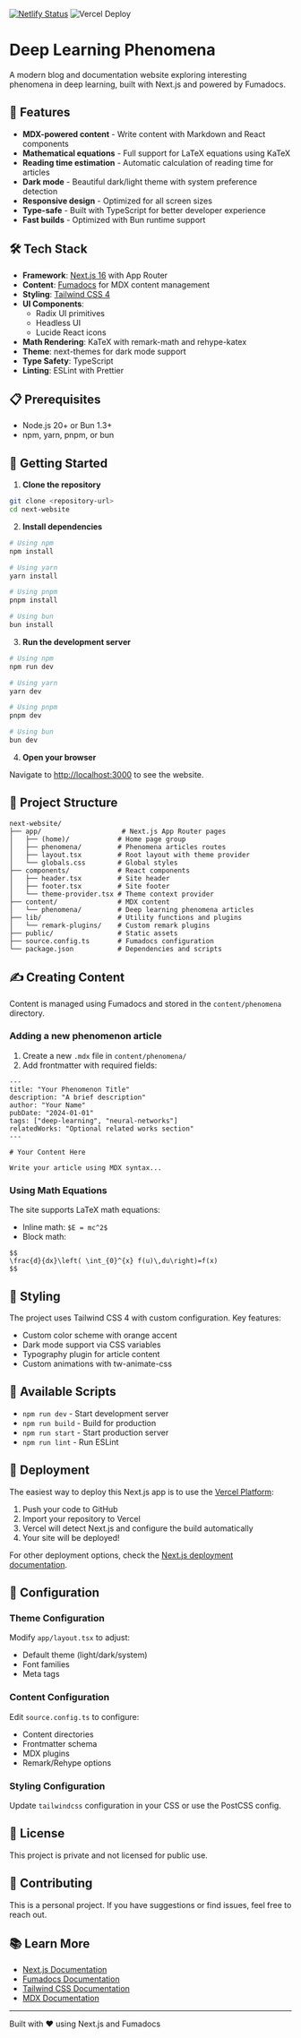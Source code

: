 [![Netlify Status](https://api.netlify.com/api/v1/badges/1b35e67c-95f3-4161-8b18-c102f3ebd483/deploy-status)](https://app.netlify.com/projects/dlphenomena/deploys)
![Vercel Deploy](https://deploy-badge.vercel.app/vercel/dlphenomena)

# Deep Learning Phenomena

A modern blog and documentation website exploring interesting phenomena in deep learning, built with Next.js and powered by Fumadocs.

## 🚀 Features

- **MDX-powered content** - Write content with Markdown and React components
- **Mathematical equations** - Full support for LaTeX equations using KaTeX
- **Reading time estimation** - Automatic calculation of reading time for articles
- **Dark mode** - Beautiful dark/light theme with system preference detection
- **Responsive design** - Optimized for all screen sizes
- **Type-safe** - Built with TypeScript for better developer experience
- **Fast builds** - Optimized with Bun runtime support

## 🛠️ Tech Stack

- **Framework**: [Next.js 16](https://nextjs.org/) with App Router
- **Content**: [Fumadocs](https://fumadocs.vercel.app/) for MDX content management
- **Styling**: [Tailwind CSS 4](https://tailwindcss.com/)
- **UI Components**:
  - Radix UI primitives
  - Headless UI
  - Lucide React icons
- **Math Rendering**: KaTeX with remark-math and rehype-katex
- **Theme**: next-themes for dark mode support
- **Type Safety**: TypeScript
- **Linting**: ESLint with Prettier

## 📋 Prerequisites

- Node.js 20+ or Bun 1.3+
- npm, yarn, pnpm, or bun

## 🏃 Getting Started

1. **Clone the repository**

```bash
git clone <repository-url>
cd next-website
```

2. **Install dependencies**

```bash
# Using npm
npm install

# Using yarn
yarn install

# Using pnpm
pnpm install

# Using bun
bun install
```

3. **Run the development server**

```bash
# Using npm
npm run dev

# Using yarn
yarn dev

# Using pnpm
pnpm dev

# Using bun
bun dev
```

4. **Open your browser**

Navigate to [http://localhost:3000](http://localhost:3000) to see the website.

## 📁 Project Structure

```
next-website/
├── app/                    # Next.js App Router pages
│   ├── (home)/            # Home page group
│   ├── phenomena/         # Phenomena articles routes
│   ├── layout.tsx         # Root layout with theme provider
│   └── globals.css        # Global styles
├── components/            # React components
│   ├── header.tsx         # Site header
│   ├── footer.tsx         # Site footer
│   └── theme-provider.tsx # Theme context provider
├── content/               # MDX content
│   └── phenomena/         # Deep learning phenomena articles
├── lib/                   # Utility functions and plugins
│   └── remark-plugins/    # Custom remark plugins
├── public/                # Static assets
├── source.config.ts       # Fumadocs configuration
└── package.json           # Dependencies and scripts
```

## ✍️ Creating Content

Content is managed using Fumadocs and stored in the `content/phenomena` directory.

### Adding a new phenomenon article

1. Create a new `.mdx` file in `content/phenomena/`
2. Add frontmatter with required fields:

```mdx
---
title: "Your Phenomenon Title"
description: "A brief description"
author: "Your Name"
pubDate: "2024-01-01"
tags: ["deep-learning", "neural-networks"]
relatedWorks: "Optional related works section"
---

# Your Content Here

Write your article using MDX syntax...
```

### Using Math Equations

The site supports LaTeX math equations:

- Inline math: `$E = mc^2$`
- Block math:

```
$$
\frac{d}{dx}\left( \int_{0}^{x} f(u)\,du\right)=f(x)
$$
```

## 🎨 Styling

The project uses Tailwind CSS 4 with custom configuration. Key features:

- Custom color scheme with orange accent
- Dark mode support via CSS variables
- Typography plugin for article content
- Custom animations with tw-animate-css

## 🔧 Available Scripts

- `npm run dev` - Start development server
- `npm run build` - Build for production
- `npm run start` - Start production server
- `npm run lint` - Run ESLint

## 🚢 Deployment

The easiest way to deploy this Next.js app is to use the [Vercel Platform](https://vercel.com/new):

1. Push your code to GitHub
2. Import your repository to Vercel
3. Vercel will detect Next.js and configure the build automatically
4. Your site will be deployed!

For other deployment options, check the [Next.js deployment documentation](https://nextjs.org/docs/app/building-your-application/deploying).

## 🔌 Configuration

### Theme Configuration

Modify `app/layout.tsx` to adjust:

- Default theme (light/dark/system)
- Font families
- Meta tags

### Content Configuration

Edit `source.config.ts` to configure:

- Content directories
- Frontmatter schema
- MDX plugins
- Remark/Rehype options

### Styling Configuration

Update `tailwindcss` configuration in your CSS or use the PostCSS config.

## 📝 License

This project is private and not licensed for public use.

## 🤝 Contributing

This is a personal project. If you have suggestions or find issues, feel free to reach out.

## 📚 Learn More

- [Next.js Documentation](https://nextjs.org/docs)
- [Fumadocs Documentation](https://fumadocs.vercel.app/)
- [Tailwind CSS Documentation](https://tailwindcss.com/docs)
- [MDX Documentation](https://mdxjs.com/)

---

Built with ❤️ using Next.js and Fumadocs
